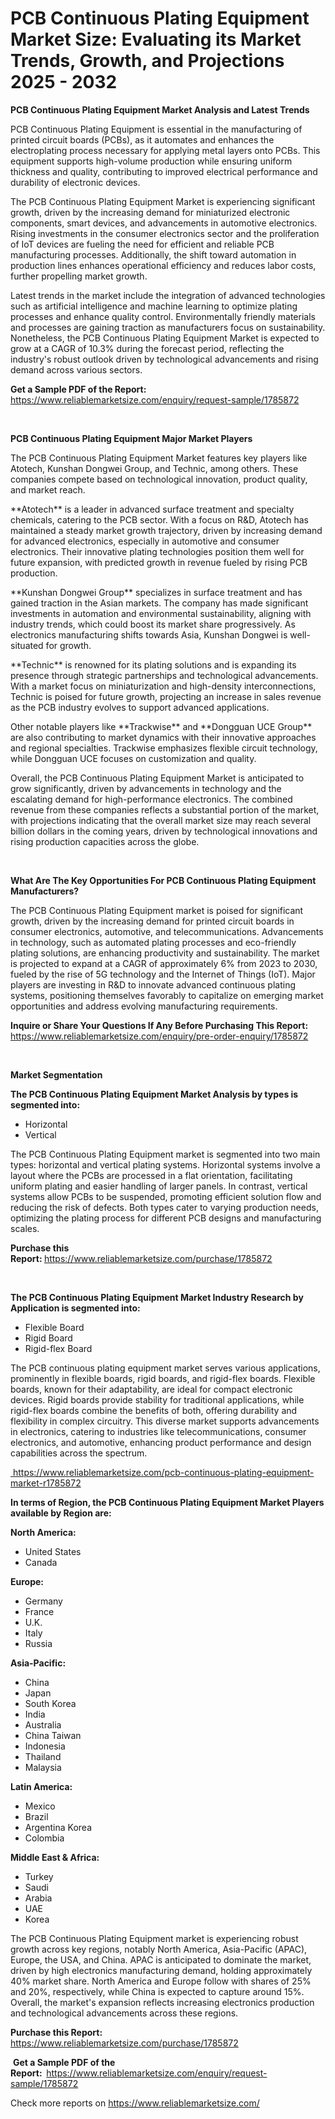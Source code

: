 <p><h1>PCB Continuous Plating Equipment Market Size: Evaluating its Market Trends, Growth, and Projections 2025 - 2032</h1></p><p><strong>PCB Continuous Plating Equipment Market Analysis and Latest Trends</strong></p>
<p><p>PCB Continuous Plating Equipment is essential in the manufacturing of printed circuit boards (PCBs), as it automates and enhances the electroplating process necessary for applying metal layers onto PCBs. This equipment supports high-volume production while ensuring uniform thickness and quality, contributing to improved electrical performance and durability of electronic devices.</p><p>The PCB Continuous Plating Equipment Market is experiencing significant growth, driven by the increasing demand for miniaturized electronic components, smart devices, and advancements in automotive electronics. Rising investments in the consumer electronics sector and the proliferation of IoT devices are fueling the need for efficient and reliable PCB manufacturing processes. Additionally, the shift toward automation in production lines enhances operational efficiency and reduces labor costs, further propelling market growth.</p><p>Latest trends in the market include the integration of advanced technologies such as artificial intelligence and machine learning to optimize plating processes and enhance quality control. Environmentally friendly materials and processes are gaining traction as manufacturers focus on sustainability. Nonetheless, the PCB Continuous Plating Equipment Market is expected to grow at a CAGR of 10.3% during the forecast period, reflecting the industry's robust outlook driven by technological advancements and rising demand across various sectors.</p></p>
<p><strong>Get a Sample PDF of the Report:&nbsp;</strong> <a href="https://www.reliablemarketsize.com/enquiry/request-sample/1785872?utm_campaign=2628&utm_medium=2&utm_source=Github&utm_content=ia&utm_term=25032025&utm_id=pcb-continuous-plating-equipment">https://www.reliablemarketsize.com/enquiry/request-sample/1785872</a></p>
<p>&nbsp;</p>
<p><strong>PCB Continuous Plating Equipment Major Market Players</strong></p>
<p><p>The PCB Continuous Plating Equipment Market features key players like Atotech, Kunshan Dongwei Group, and Technic, among others. These companies compete based on technological innovation, product quality, and market reach.</p><p>**Atotech** is a leader in advanced surface treatment and specialty chemicals, catering to the PCB sector. With a focus on R&D, Atotech has maintained a steady market growth trajectory, driven by increasing demand for advanced electronics, especially in automotive and consumer electronics. Their innovative plating technologies position them well for future expansion, with predicted growth in revenue fueled by rising PCB production.</p><p>**Kunshan Dongwei Group** specializes in surface treatment and has gained traction in the Asian markets. The company has made significant investments in automation and environmental sustainability, aligning with industry trends, which could boost its market share progressively. As electronics manufacturing shifts towards Asia, Kunshan Dongwei is well-situated for growth.</p><p>**Technic** is renowned for its plating solutions and is expanding its presence through strategic partnerships and technological advancements. With a market focus on miniaturization and high-density interconnections, Technic is poised for future growth, projecting an increase in sales revenue as the PCB industry evolves to support advanced applications.</p><p>Other notable players like **Trackwise** and **Dongguan UCE Group** are also contributing to market dynamics with their innovative approaches and regional specialties. Trackwise emphasizes flexible circuit technology, while Dongguan UCE focuses on customization and quality.</p><p>Overall, the PCB Continuous Plating Equipment Market is anticipated to grow significantly, driven by advancements in technology and the escalating demand for high-performance electronics. The combined revenue from these companies reflects a substantial portion of the market, with projections indicating that the overall market size may reach several billion dollars in the coming years, driven by technological innovations and rising production capacities across the globe.</p></p>
<p>&nbsp;</p>
<p><strong>What Are The Key Opportunities For PCB Continuous Plating Equipment Manufacturers?</strong></p>
<p><p>The PCB Continuous Plating Equipment market is poised for significant growth, driven by the increasing demand for printed circuit boards in consumer electronics, automotive, and telecommunications. Advancements in technology, such as automated plating processes and eco-friendly plating solutions, are enhancing productivity and sustainability. The market is projected to expand at a CAGR of approximately 6% from 2023 to 2030, fueled by the rise of 5G technology and the Internet of Things (IoT). Major players are investing in R&D to innovate advanced continuous plating systems, positioning themselves favorably to capitalize on emerging market opportunities and address evolving manufacturing requirements.</p></p>
<p><strong>Inquire or Share Your Questions If Any Before Purchasing This Report:</strong> <a href="https://www.reliablemarketsize.com/enquiry/pre-order-enquiry/1785872?utm_campaign=2628&utm_medium=2&utm_source=Github&utm_content=ia&utm_term=25032025&utm_id=pcb-continuous-plating-equipment">https://www.reliablemarketsize.com/enquiry/pre-order-enquiry/1785872</a></p>
<p>&nbsp;</p>
<p><strong>Market Segmentation</strong></p>
<p><strong>The PCB Continuous Plating Equipment Market Analysis by types is segmented into:</strong></p>
<p><ul><li>Horizontal</li><li>Vertical</li></ul></p>
<p><p>The PCB Continuous Plating Equipment market is segmented into two main types: horizontal and vertical plating systems. Horizontal systems involve a layout where the PCBs are processed in a flat orientation, facilitating uniform plating and easier handling of larger panels. In contrast, vertical systems allow PCBs to be suspended, promoting efficient solution flow and reducing the risk of defects. Both types cater to varying production needs, optimizing the plating process for different PCB designs and manufacturing scales.</p></p>
<p><strong>Purchase this Report:&nbsp;</strong><a href="https://www.reliablemarketsize.com/purchase/1785872?utm_campaign=2628&utm_medium=2&utm_source=Github&utm_content=ia&utm_term=25032025&utm_id=pcb-continuous-plating-equipment">https://www.reliablemarketsize.com/purchase/1785872</a></p>
<p>&nbsp;</p>
<p><strong>The PCB Continuous Plating Equipment Market Industry Research by Application is segmented into:</strong></p>
<p><ul><li>Flexible Board</li><li>Rigid Board</li><li>Rigid-flex Board</li></ul></p>
<p><p>The PCB continuous plating equipment market serves various applications, prominently in flexible boards, rigid boards, and rigid-flex boards. Flexible boards, known for their adaptability, are ideal for compact electronic devices. Rigid boards provide stability for traditional applications, while rigid-flex boards combine the benefits of both, offering durability and flexibility in complex circuitry. This diverse market supports advancements in electronics, catering to industries like telecommunications, consumer electronics, and automotive, enhancing product performance and design capabilities across the spectrum.</p></p>
<p><a href="https://www.reliablemarketsize.com/pcb-continuous-plating-equipment-market-r1785872?utm_campaign=2628&utm_medium=2&utm_source=Github&utm_content=ia&utm_term=25032025&utm_id=pcb-continuous-plating-equipment">&nbsp;https://www.reliablemarketsize.com/pcb-continuous-plating-equipment-market-r1785872</a></p>
<p><strong>In terms of Region, the PCB Continuous Plating Equipment Market Players available by Region are:</strong></p>
<p>
    <p> <strong> North America: </strong>
        <ul>
            <li>United States</li>
            <li>Canada</li>
        </ul>
        </p> 
    <p> <strong> Europe: </strong>
        <ul>
            <li>Germany</li>
            <li>France</li>
            <li>U.K.</li>
            <li>Italy</li>
            <li>Russia</li>
        </ul>
        </p> 
    <p> <strong> Asia-Pacific: </strong>
        <ul>
            <li>China</li>
            <li>Japan</li>
            <li>South Korea</li>
            <li>India</li>
            <li>Australia</li>
            <li>China Taiwan</li>
            <li>Indonesia</li>
            <li>Thailand</li>
            <li>Malaysia</li>
        </ul>
        </p> 
    <p> <strong> Latin America: </strong>
        <ul>
            <li>Mexico</li>
            <li>Brazil</li>
            <li>Argentina Korea</li>
            <li>Colombia</li>
        </ul>
        </p> 
    <p> <strong> Middle East & Africa: </strong>
        <ul>
            <li>Turkey</li>
            <li>Saudi</li>
            <li>Arabia</li>
            <li>UAE</li>
            <li>Korea</li>
        </ul>
    </p>
    </p>
<p><p>The PCB Continuous Plating Equipment market is experiencing robust growth across key regions, notably North America, Asia-Pacific (APAC), Europe, the USA, and China. APAC is anticipated to dominate the market, driven by high electronics manufacturing demand, holding approximately 40% market share. North America and Europe follow with shares of 25% and 20%, respectively, while China is expected to capture around 15%. Overall, the market's expansion reflects increasing electronics production and technological advancements across these regions.</p></p>
<p><strong>Purchase this Report: </strong><a href="https://www.reliablemarketsize.com/purchase/1785872?utm_campaign=2628&utm_medium=2&utm_source=Github&utm_content=ia&utm_term=25032025&utm_id=pcb-continuous-plating-equipment">https://www.reliablemarketsize.com/purchase/1785872</a></p>
<p>&nbsp;<strong>Get a Sample PDF of the Report:&nbsp;&nbsp;</strong><a href="https://www.reliablemarketsize.com/enquiry/request-sample/1785872?utm_campaign=2628&utm_medium=2&utm_source=Github&utm_content=ia&utm_term=25032025&utm_id=pcb-continuous-plating-equipment">https://www.reliablemarketsize.com/enquiry/request-sample/1785872</a></p>
<p><strong></strong></p>
<p>Check more reports on <a href="https://www.reliablemarketsize.com/?utm_campaign=2628&utm_medium=2&utm_source=Github&utm_content=ia&utm_term=25032025&utm_id=pcb-continuous-plating-equipment">https://www.reliablemarketsize.com/</a></p>
